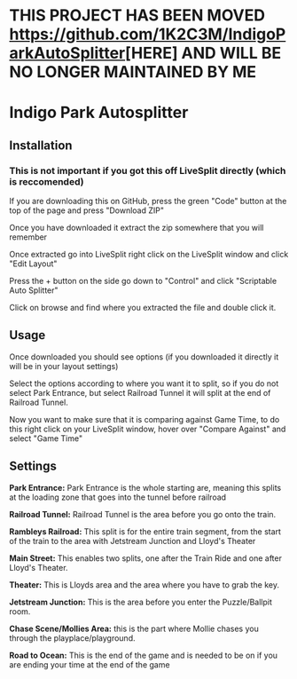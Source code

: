 # THIS PROJECT HAS BEEN MOVED <https://github.com/1K2C3M/IndigoParkAutoSplitter>[HERE] AND WILL BE NO LONGER MAINTAINED BY ME

# Indigo Park Autosplitter

## Installation
### This is not important if you got this off LiveSplit directly (which is reccomended)
If you are downloading this on GitHub, press the green "Code" button at the top of the page and press "Download ZIP" 

Once you have downloaded it extract the zip somewhere that you will remember

Once extracted go into LiveSplit right click on the LiveSplit window and click "Edit Layout"

Press the + button on the side go down to "Control" and click "Scriptable Auto Splitter"

Click on browse and find where you extracted the file and double click it.

## Usage
Once downloaded you should see options (if you downloaded it directly it will be in your layout settings)

Select the options according to where you want it to split, so if you do not select Park Entrance, but select Railroad Tunnel it will split at the end of Railroad Tunnel.

Now you want to make sure that it is comparing against Game Time, to do this right click on your LiveSplit window, hover over "Compare Against" and select "Game Time"

## Settings
**Park Entrance:** Park Entrance is the whole starting are, meaning this splits at the loading zone that goes into the tunnel before railroad

**Railroad Tunnel:** Railroad Tunnel is the area before you go onto the train.

**Rambleys Railroad:** This split is for the entire train segment, from the start of the train to the area with Jetstream Junction and Lloyd's Theater

**Main Street:** This enables two splits, one after the Train Ride and one after Lloyd's Theater.

**Theater:** This is Lloyds area and the area where you have to grab the key.

**Jetstream Junction:** This is the area before you enter the Puzzle/Ballpit room.

**Chase Scene/Mollies Area:** this is the part where Mollie chases you through the playplace/playground.

**Road to Ocean:** This is the end of the game and is needed to be on if you are ending your time at the end of the game
